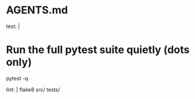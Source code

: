 # AGENTS.md

 
test: |
  # Run the full pytest suite quietly (dots only)
  pytest -q
  
lint: |
  flake8 src/ tests/
